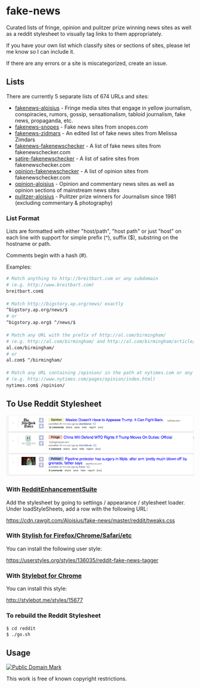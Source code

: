 # fake-news

Curated lists of fringe, opinion and pulitzer prize winning news sites as well
as a reddit stylesheet to visually tag links to them appropriately.

If you have your own list which classify sites or sections of sites, please let
me know so I can include it.

If there are any errors or a site is miscategorized, create an issue.

## Lists

There are currently 5 separate lists of 674 URLs and sites:

* [fakenews-aloisius](lists/fakenews-aloisius.txt) - Fringe media sites that engage in yellow journalism, conspiracies, rumors, gossip, sensationalism, tabloid journalism, fake news, propaganda, etc.
* [fakenews-snopes](lists/fakenews-snopes.txt) - Fake news sites from snopes.com
* [fakenews-zidmars](lists/fakenews-zidmars.txt) - An edited list of fake news sites from Melissa Zimdars
* [fakenews-fakenewschecker](lists/fakenews-fakenewschecker.txt) - A list of fake news sites from fakenewschecker.com
* [satire-fakenewschecker](lists/satire-fakenewschecker.txt) - A list of satire sites from fakenewschecker.com
* [opinion-fakenewschecker](lists/opinion-fakenewschecker.txt) - A list of opinion sites from fakenewschecker.com
* [opinion-aloisius](lists/opinion-aloisius.txt) - Opinion and commentary news sites as well as opinion sections of mainstream news sites
* [pulitzer-aloisius](lists/pulitzer-aloisius.txt) - Pulitzer prize winners for Journalism since 1981 (excluding commentary & photography)


### List Format

Lists are formatted with either "host/path", "host path" or just "host" on each line with support for simple prefix (^), suffix ($), substring on the hostname or path.

Comments begin with a hash (#).

Examples:

```bash
# Match anything to http://breitbart.com or any subdomain
# (e.g. http://www.breitbart.com)
breitbart.com$

# Match http://bigstory.ap.org/news/ exactly
^bigstory.ap.org/news/$
# or
^bigstory.ap.org$ ^/news/$

# Match any URL with the prefix of http://al.com/birmingham/
# (e.g. http://al.com/birmingham/ and http://al.com/birmingham/article/123
al.com/birmingham/
# or
al.com$ ^/birmingham/

# Match any URL containing /opinion/ in the path at nytimes.com or any subdomain
# (e.g. http://www.nytimes.com/pages/opinion/index.html)
nytimes.com$ /opinion/
```


## To Use Reddit Stylesheet

![](docs/screenshot.png?raw=true)

### With [RedditEnhancementSuite](https://redditenhancementsuite.com)

Add the stylesheet by going to settings / appearance / stylesheet loader. Under loadStyleSheets, add a row with the following URL:

https://cdn.rawgit.com/Aloisius/fake-news/master/reddit/tweaks.css

### With [Stylish for Firefox/Chrome/Safari/etc](https://userstyles.org/)

You can install the following user style:

https://userstyles.org/styles/136035/reddit-fake-news-tagger

### With [Stylebot for Chrome](https://chrome.google.com/webstore/detail/stylebot/oiaejidbmkiecgbjeifoejpgmdaleoha)

You can install this style:

http://stylebot.me/styles/15677


### To rebuild the Reddit Stylesheet

```
$ cd reddit
$ ./go.sh
```

## Usage

<p xmlns:dct="http://purl.org/dc/terms/">
<a rel="license" href="http://creativecommons.org/publicdomain/mark/1.0/">
<img src="http://i.creativecommons.org/p/mark/1.0/88x31.png"
     style="border-style: none;" alt="Public Domain Mark" />
</a>
</p>

This work is free of known copyright restrictions.
